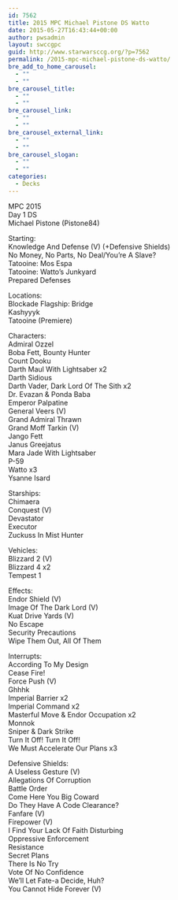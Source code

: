 ```yaml
---
id: 7562
title: 2015 MPC Michael Pistone DS Watto
date: 2015-05-27T16:43:44+00:00
author: pwsadmin
layout: swccgpc
guid: http://www.starwarsccg.org/?p=7562
permalink: /2015-mpc-michael-pistone-ds-watto/
bre_add_to_home_carousel:
  - ""
  - ""
bre_carousel_title:
  - ""
  - ""
bre_carousel_link:
  - ""
  - ""
bre_carousel_external_link:
  - ""
  - ""
bre_carousel_slogan:
  - ""
  - ""
categories:
  - Decks
---
```

MPC 2015  
Day 1 DS  
Michael Pistone (Pistone84)

Starting:  
Knowledge And Defense (V) (+Defensive Shields)  
No Money, No Parts, No Deal/You&#8217;re A Slave?  
Tatooine: Mos Espa  
Tatooine: Watto&#8217;s Junkyard  
Prepared Defenses

Locations:  
Blockade Flagship: Bridge  
Kashyyyk  
Tatooine (Premiere)

Characters:  
Admiral Ozzel  
Boba Fett, Bounty Hunter  
Count Dooku  
Darth Maul With Lightsaber x2  
Darth Sidious  
Darth Vader, Dark Lord Of The Sith x2  
Dr. Evazan & Ponda Baba  
Emperor Palpatine  
General Veers (V)  
Grand Admiral Thrawn  
Grand Moff Tarkin (V)  
Jango Fett  
Janus Greejatus  
Mara Jade With Lightsaber  
P-59  
Watto x3  
Ysanne Isard

Starships:  
Chimaera  
Conquest (V)  
Devastator  
Executor  
Zuckuss In Mist Hunter

Vehicles:  
Blizzard 2 (V)  
Blizzard 4 x2  
Tempest 1

Effects:  
Endor Shield (V)  
Image Of The Dark Lord (V)  
Kuat Drive Yards (V)  
No Escape  
Security Precautions  
Wipe Them Out, All Of Them

Interrupts:  
According To My Design  
Cease Fire!  
Force Push (V)  
Ghhhk  
Imperial Barrier x2  
Imperial Command x2  
Masterful Move & Endor Occupation x2  
Monnok  
Sniper & Dark Strike  
Turn It Off! Turn It Off!  
We Must Accelerate Our Plans x3

Defensive Shields:  
A Useless Gesture (V)  
Allegations Of Corruption  
Battle Order  
Come Here You Big Coward  
Do They Have A Code Clearance?  
Fanfare (V)  
Firepower (V)  
I Find Your Lack Of Faith Disturbing  
Oppressive Enforcement  
Resistance  
Secret Plans  
There Is No Try  
Vote Of No Confidence  
We&#8217;ll Let Fate-a Decide, Huh?  
You Cannot Hide Forever (V)